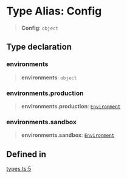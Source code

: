 # Type Alias: Config

> **Config**: `object`

## Type declaration

### environments

> **environments**: `object`

### environments.production

> **environments.production**: [`Environment`](/docs/SDK/type-aliases/Environment.md)

### environments.sandbox

> **environments.sandbox**: [`Environment`](/docs/SDK/type-aliases/Environment.md)

## Defined in

[types.ts:5](https://github.com/monerium/js-monorepo/blob/main/packages/sdk/src/types.ts#L5)
